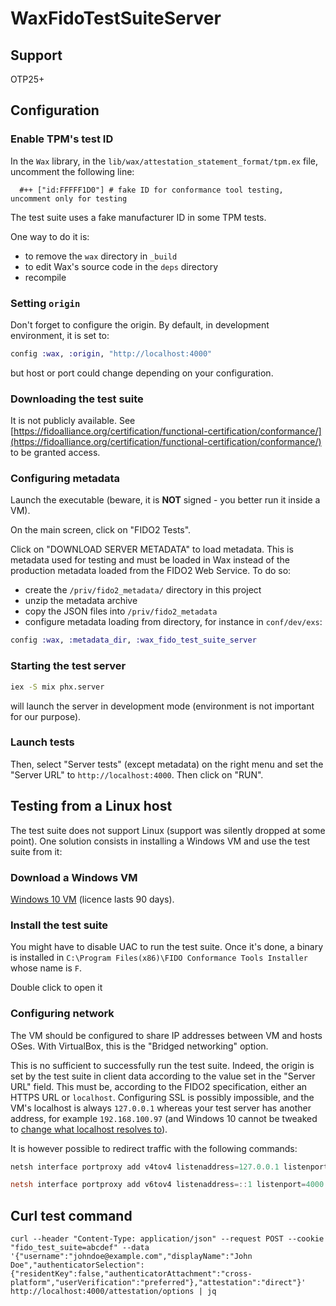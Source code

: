 # WaxFidoTestSuiteServer

## Support

OTP25+

## Configuration

### Enable TPM's test ID

In the `Wax` library, in the `lib/wax/attestation_statement_format/tpm.ex` file, uncomment
the following line:

```
  #++ ["id:FFFFF1D0"] # fake ID for conformance tool testing, uncomment only for testing
```

The test suite uses a fake manufacturer ID in some TPM tests.

One way to do it is:
- to remove the `wax` directory in `_build`
- to edit Wax's source code in the `deps` directory
- recompile

### Setting `origin`

Don't forget to configure the origin. By default, in development environment, it is set to:

```elixir
config :wax, :origin, "http://localhost:4000"
```

but host or port could change depending on your configuration.

### Downloading the test suite

It is not publicly available. See
[https://fidoalliance.org/certification/functional-certification/conformance/](https://fidoalliance.org/certification/functional-certification/conformance/)
to be granted access.

### Configuring metadata

Launch the executable (beware, it is **NOT** signed - you better run it inside a VM).

On the main screen, click on "FIDO2 Tests".

Click on "DOWNLOAD SERVER METADATA" to load metadata. This is metadata used for testing and must
be loaded in Wax instead of the production metadata loaded from the FIDO2 Web Service. To do so:
- create the `/priv/fido2_metadata/` directory in this project
- unzip the metadata archive
- copy the JSON files into `/priv/fido2_metadata`
- configure metadata loading from directory, for instance in `conf/dev/exs`:

```elixir
config :wax, :metadata_dir, :wax_fido_test_suite_server
```

### Starting the test server

```bash
iex -S mix phx.server
```

will launch the server in development mode (environment is not important for our purpose).

### Launch tests

Then, select "Server tests" (except metadata) on the right menu and set the "Server URL" to
`http://localhost:4000`. Then click on "RUN".

## Testing from a Linux host

The test suite does not support Linux (support was silently dropped at some point).
One solution consists in installing a Windows VM and use the test suite from it:

### Download a Windows VM

[Windows 10 VM](https://developer.microsoft.com/en-us/windows/downloads/virtual-machines)
(licence lasts 90 days).

### Install the test suite

You might have to disable UAC to run the test suite. Once it's done, a binary
is installed in `C:\Program Files(x86)\FIDO Conformance Tools Installer` whose
name is `F`.

Double click to open it

### Configuring network

The VM should be configured to share IP addresses between VM and hosts OSes.
With VirtualBox, this is the "Bridged networking" option.

This is no sufficient to successfully run the test suite. Indeed, the origin is set by the
test suite in client data according to the value set in the "Server URL" field. This must
be, according to the FIDO2 specification, either an HTTPS URL or `localhost`. Configuring
SSL is possibly impossible, and the VM's localhost is always `127.0.0.1` whereas your test
server has another address, for example `192.168.100.97` (and Windows 10 cannot be tweaked
to
[change what localhost resolves to](https://medium.com/software-developer/change-what-localhost-resolves-to-in-windows-for-testing-ie-edge-on-parallels-or-virtualbox-vm-60a002849d94)).

It is however possible to redirect traffic with the following commands:

```powershell
netsh interface portproxy add v4tov4 listenaddress=127.0.0.1 listenport=4000 connectaddress=192.168.100.97 connectport=4000

netsh interface portproxy add v6tov4 listenaddress=::1 listenport=4000 connectaddress=192.168.100.97 connectport=4000
```

## Curl test command

```
curl --header "Content-Type: application/json" --request POST --cookie "fido_test_suite=abcdef" --data '{"username":"johndoe@example.com","displayName":"John Doe","authenticatorSelection":{"residentKey":false,"authenticatorAttachment":"cross-platform","userVerification":"preferred"},"attestation":"direct"}' http://localhost:4000/attestation/options | jq
```
